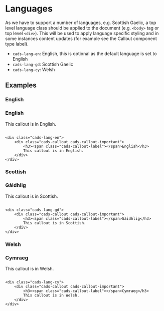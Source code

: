 # Languages

As we have to support a number of languages, e.g. Scottish Gaelic, a top level language class should be applied to the document (e.g. `<body>` tag or top level `<div>`). This will be used to apply language specific styling and in some instances content updates (for example see the Callout component type label).

* `cads-lang-en`: English, this is optional as the default language is set to English
* `cads-lang-gd`: Scottish Gaelic
* `cads-lang-cy`: Welsh

## Examples

### English

<div class="cads-lang-en">
<div class="cads-callout cads-callout-important">
  <h3><span class="cads-callout-label"></span>English</h3>
  This callout is in English.
  <pre><code>
&lt;div class="cads-lang-en">
    &lt;div class="cads-callout cads-callout-important">
        &lt;h3>&lt;span class="cads-callout-label">&lt;/span>English&lt;/h3>
        This callout is in English.
    &lt;/div>
&lt;/div></code></pre>
</div>
</div>

### Scottish 
<div class="cads-lang-gd">
<div class="cads-callout cads-callout-important">
  <h3><span class="cads-callout-label"></span>Gàidhlig</h3>
  This callout is in Scottish.
  <pre><code>
&lt;div class="cads-lang-gd">
    &lt;div class="cads-callout cads-callout-important">
        &lt;h3>&lt;span class="cads-callout-label">&lt;/span>Gàidhlig&lt;/h3>
        This callout is in Scottish.
    &lt;/div>
&lt;/div></code></pre>
</div>
</div>

### Welsh

<div class="cads-lang-cy">
<div class="cads-callout cads-callout-important">
  <h3><span class="cads-callout-label"></span>Cymraeg</h3>
  This callout is in Welsh.
  <pre><code>
&lt;div class="cads-lang-cy">
    &lt;div class="cads-callout cads-callout-important">
        &lt;h3>&lt;span class="cads-callout-label">&lt;/span>Cymraeg&lt;/h3>
        This callout is in Welsh.
    &lt;/div>
&lt;/div></code></pre>
</div>
</div>
